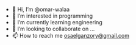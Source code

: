 - 👋 Hi, I’m @omar-walaa
- 👀 I’m interested in programming
- 🌱 I’m currently learning engineering
- 💞️ I’m looking to collaborate on ...
- 📫 How to reach me osaelganzory@gmail.com

<!---
omar-walaa/omar-walaa is a ✨ special ✨ repository because its `README.md` (this file) appears on your GitHub profile.
You can click the Preview link to take a look at your changes.
--->

